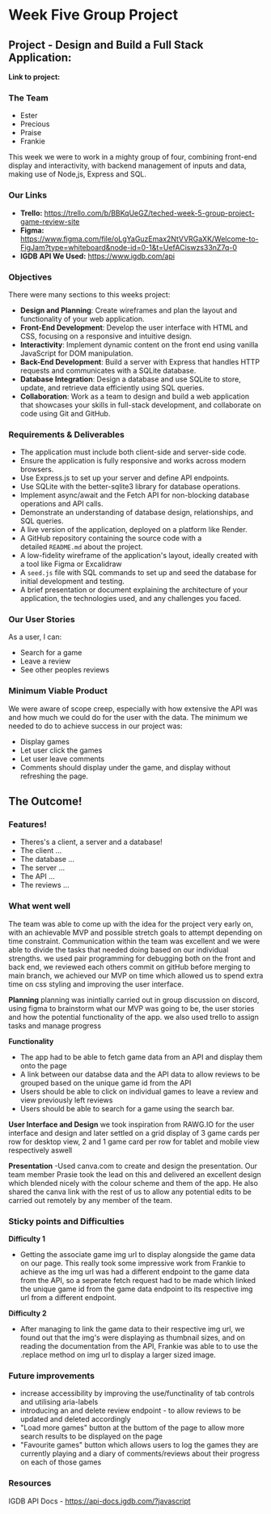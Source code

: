 # Week Five Group Project

## Project - Design and Build a Full Stack Application:

**Link to project:** 


### The Team

- Ester
- Precious
- Praise
- Frankie

This week we were to work in a mighty group of four, combining front-end display and interactivity, with backend management of inputs and data, making use of Node,js, Express and SQL.


### Our Links

- **Trello:** https://trello.com/b/BBKqUeGZ/teched-week-5-group-project-game-review-site
- **Figma:** https://www.figma.com/file/oLgYaGuzEmax2NtVVRGaXK/Welcome-to-FigJam?type=whiteboard&node-id=0-1&t=UefACiswzs33nZ7q-0
- **IGDB API We Used:** https://www.igdb.com/api


### Objectives

There were many sections to this weeks project:

- **Design and Planning**: Create wireframes and plan the layout and functionality of your web application.
- **Front-End Development**: Develop the user interface with HTML and CSS, focusing on a responsive and intuitive design.
- **Interactivity**: Implement dynamic content on the front end using vanilla JavaScript for DOM manipulation.
- **Back-End Development**: Build a server with Express that handles HTTP requests and communicates with a SQLite database.
- **Database Integration**: Design a database and use SQLite to store, update, and retrieve data efficiently using SQL queries.
- **Collaboration**: Work as a team to design and build a web application that showcases your skills in full-stack development,
and collaborate on code using Git and GitHub.

### Requirements & Deliverables

- The application must include both client-side and server-side code.
- Ensure the application is fully responsive and works across modern browsers.
- Use Express.js to set up your server and define API endpoints.
- Use SQLite with the better-sqlite3 library for database operations.
- Implement async/await and the Fetch API for non-blocking database operations and API calls.
- Demonstrate an understanding of database design, relationships, and SQL queries.
- A live version of the application, deployed on a platform like Render.
- A GitHub repository containing the source code with a detailed `README.md` about the project.
- A low-fidelity wireframe of the application's layout, ideally created with a tool like Figma or Excalidraw
- A `seed.js` file with SQL commands to set up and seed the database for initial development and testing.
- A brief presentation or document explaining the architecture of your application, the technologies used, and any challenges you faced.

### Our User Stories

As a user, I can:

- Search for a game
- Leave a review
- See other peoples reviews

### Minimum Viable Product

We were aware of scope creep, especially with how extensive the API was and how much we could do for the user with the data. The minimum we needed to do to achieve success in our project was:

- Display games
- Let user click the games
- Let user leave comments
- Comments should display under the game, and display without refreshing the page.

## The Outcome!

### Features!

- Theres's a client, a server and a database!
- The client ...
- The database ...
- The server ...
- The API ...
- The reviews ...

### What went well
The team was able to come up with the idea for the project very early on, with an achievable MVP and possible stretch goals to attempt depending on time constraint. Communication within the team was excellent and we were able to divide the tasks that needed doing based on our individual strengths. we used pair programming for debugging both on the front and back end, we reviewed each others commit on gitHub before merging to main branch, we achieved our MVP on time which allowed us to spend extra time on css styling and improving the user interface.

**Planning**
planning was inintially carried out in group discussion on discord, using figma to brainstorm what our MVP was going to be, the user stories and how the potential functionality of the app. we also used trello to assign tasks and manage progress


**Functionality**
- The app had to be able to fetch game data from an API and display them onto the page
- A link between our databse data and the API data to allow reviews to be grouped based on the unique game id from the API 
- Users should be able to click on individual games to leave a review and view previously left reviews
- Users should be able to search for a game using the search bar.


**User Interface and Design**
we took inspiration from RAWG.IO for the user interface and design and later settled on a grid display of 3 game cards per row for desktop view, 2 and 1 game card per row for tablet and mobile view respectively aswell


**Presentation**
-Used canva.com to create and design the presentation. Our team member Prasie took the lead on this and delivered an excellent design which blended nicely with the colour scheme and them of the app. He also shared the canva link with the rest of us to allow any potential edits to be carried out remotely by any member of the team. 


### Sticky points and Difficulties


**Difficulty 1**
- Getting the associate game img url to display alongside the game data on our page. This really took some impressive work from Frankie to achieve as the img url was had a different endpoint to the game data from the API, so a seperate fetch request had to be made which linked the unique game id from the game data endpoint to its respective img url from a different endpoint.

**Difficulty 2**
- After managing to link the game data to their respective img url, we found out that the img's were displaying as thumbnail sizes, and on reading the documentation from the API, Frankie was able to to use the .replace method on img url to display a larger sized image.



### Future improvements

- increase accessibility by improving the use/functinality of tab controls and utilising aria-labels
- introducing an  and delete review endpoint - to allow reviews to be updated and deleted accordingly
- "Load more games" button at the buttom of the page to allow more search results to be displayed on the page
- "Favourite games" button which allows users to log the games they are currently playing and a diary of comments/reviews about their progress on each of those games


### Resources

IGDB API Docs - https://api-docs.igdb.com/?javascript


